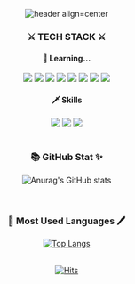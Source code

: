 <!--
**LEEBEEE/LEEBEEE** is a ✨ _special_ ✨ repository because its `README.md` (this file) appears on your GitHub profile.

Here are some ideas to get you started:

- 🔭 I’m currently working on ...
- 🌱 I’m currently learning ...
- 👯 I’m looking to collaborate on ...
- 🤔 I’m looking for help with ...
- 💬 Ask me about ...
- 📫 How to reach me: ...
- 😄 Pronouns: ...
- ⚡ Fun fact: ...
-->
<div align=center>

![header align=center](https://capsule-render.vercel.app/api?type=waving&color=0:99BDFF,100:B0E1FA&height=222&section=header&text=HELLO%20WORLD&fontSize=70&fontAlignY=40&fontColor=F7F7F7&desc=PHP%20Web%20Developer%20Hyebin%20Lee&descAlign=60&descAlignY=57&descSize=22)
<h3>⚔ TECH STACK ⚔</h3>
<h4>🏹 Learning...</h4>

<img src="https://img.shields.io/badge/PHP-777BB4?style=for-the-badge&logo=PHP&logoColor=white"/>
<img src="https://img.shields.io/badge/HTML5-E34F26?style=for-the-badge&logo=HTML5&logoColor=white"/>
<img src="https://img.shields.io/badge/CSS3-1572B6?style=for-the-badge&logo=CSS3&logoColor=white"/>
<img src="https://img.shields.io/badge/MySQL-4479A1?style=for-the-badge&logo=MySQL&logoColor=white"/>
<img src="https://img.shields.io/badge/JavaScript-F7DF1E?style=for-the-badge&logo=JavaScript&logoColor=black"/>
<img src="https://img.shields.io/badge/vue.js-4FC08D?style=for-the-badge&logo=vue.js&logoColor=white">
<img src="https://img.shields.io/badge/node.js-339933?style=for-the-badge&logo=Node.js&logoColor=white">
<img src="https://img.shields.io/badge/bootstrap-7952B3?style=for-the-badge&logo=bootstrap&logoColor=white">

<h4>🗡 Skills</h4>
<img src="https://img.shields.io/badge/Adobe Photoshop-31A8FF?style=for-the-badge&logo=AdobePhotoshop&logoColor=white">
<img src="https://img.shields.io/badge/Adobe Illustrator-FF9A00?style=for-the-badge&logo=AdobeIllustrator&logoColor=white">
<img src="https://img.shields.io/badge/Figma-222222?style=for-the-badge&logo=Figma&logoColor=white">

<br>
<br>

<h3>📚 GitHub Stat ✨</h3>

![Anurag's GitHub stats](https://github-readme-stats.vercel.app/api?username=LEEBEEE&show_icons=true&theme=dracula)

<br>

<h3>📜 Most Used Languages 🖊</h3>

[![Top Langs](https://github-readme-stats.vercel.app/api/top-langs/?username=LEEBEEE&layout=compact)](https://github.com/anuraghazra/github-readme-stats)
<br>
<br>

[![Hits](https://hits.seeyoufarm.com/api/count/incr/badge.svg?url=https%3A%2F%2Fgithub.com%2FLEEBEEE&count_bg=%23292929&title_bg=%23292929&icon=github.svg&icon_color=%23E8E8E8&title=hits&edge_flat=false)](https://hits.seeyoufarm.com)

</div>
